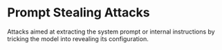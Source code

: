 # Prompt Stealing Attacks

Attacks aimed at extracting the system prompt or internal instructions by tricking the model into revealing its configuration.